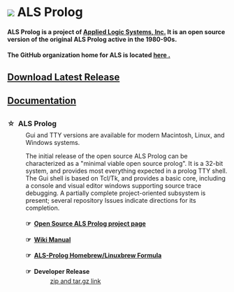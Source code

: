 ---
---
<H1><img src="https://avatars2.githubusercontent.com/u/15176335?v=3">
ALS Prolog </H1>
<h4>ALS Prolog is a project of <a href="https://applied-logic-systems.com">Applied Logic Systems, Inc.</a>  It is an open source version of the original ALS Prolog active in the 1980-90s.</h4>
<h4>The <!-- ALS GitHub web page is <a href="https://appliedlogicsystems.github.io">here</a> and 
the--> GitHub organization home for ALS is located
<a href="https://github.com/AppliedLogicSystems">here .</a>

<h2><a href="https://github.com/AppliedLogicSystems/ALSProlog/releases/latest">Download Latest Release</a><h2>

<h2><a href="docs.html">Documentation</a><h2>

<h3>&#x2606;&nbsp;&nbsp;ALS Prolog</h3>
<div style="margin-left:3em;margin-top:-0.6em;">
Gui and TTY versions are available for modern Macintosh, Linux, and Windows systems.</div>
<div style="margin-left:3em;margin-top:1em;">
The initial release of the open source ALS Prolog can be characterized as a "minimal viable open source prolog".  It is a 32-bit system, and provides most everything expected in a prolog TTY shell.  The Gui shell is based on Tcl/Tk, and provides a basic core, including a console and visual editor windows supporting source trace debugging.  A partially complete project-oriented subsystem is present; several repository Issues indicate directions for its completion.
</div>
<div style="margin-left:3em;">
<!-- <h4>&#x261E;&nbsp;&nbsp;<a href="https://appliedlogicsystems.github.io">ALS Prolog GitHub Web page</a></h4> -->

<h4>&#x261E;&nbsp;&nbsp;<a href="https://github.com/AppliedLogicSystems/ALSProlog">Open Source ALS Prolog project page</a></h4>

<h4>&#x261E;&nbsp;&nbsp;<a href="https://github.com/AppliedLogicSystems/ALSProlog/wiki">Wiki Manual</a></h4>

<h4>&#x261E;&nbsp;&nbsp;<a href="https://github.com/AppliedLogicSystems/homebrew-als-prolog">ALS-Prolog Homebrew/Linuxbrew Formula</a></h4>

<h4>&#x261E;&nbsp;&nbsp;Developer Release</h4>
<div style="margin-left:4em;margin-top:-1em;">
<a href="https://github.com/AppliedLogicSystems/ALSProlog/releases/latest">zip and tar.gz link</a>
</div>

<!--
<h4>&#x261E;&nbsp;&nbsp;Full Package Release</h4>
<div style="margin-left:4em;margin-top:-1em;">
linux link    
<br>
mac link
<br>
win32 link
</div>
-->


</div>

<!-- Piwik -->
<script type="text/javascript">
  var _paq = _paq || [];
  _paq.push(['trackPageView']);
  _paq.push(['enableLinkTracking']);
  (function() {
    var u="https://piwik.strong-brain.com/";
    _paq.push(['setTrackerUrl', u+'piwik.php']);
    _paq.push(['setSiteId', 6]);
    var d=document, g=d.createElement('script'), s=d.getElementsByTagName('script')[0];
    g.type='text/javascript'; g.async=true; g.defer=true; g.src=u+'piwik.js'; s.parentNode.insertBefore(g,s);
  })();
</script>
<noscript><p><img src="https://piwik.strong-brain.com/piwik.php?idsite=6" style="border:0;" alt="" /></p></noscript>
<!-- End Piwik Code -->


